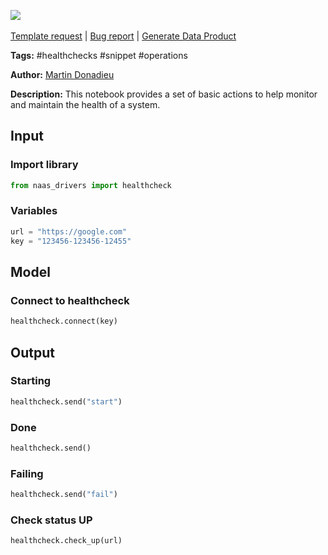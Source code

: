 <a href="https://app.naas.ai/user-redirect/naas/downloader?url=https://raw.githubusercontent.com/jupyter-naas/awesome-notebooks/master/Healthchecks/Healthchecks_Perfom_basic_actions.ipynb" target="_parent"><img src="https://naasai-public.s3.eu-west-3.amazonaws.com/Open_in_Naas_Lab.svg"/></a><br><br><a href="https://github.com/jupyter-naas/awesome-notebooks/issues/new?assignees=&labels=&template=template-request.md&title=Tool+-+Action+of+the+notebook+">Template request</a> | <a href="https://github.com/jupyter-naas/awesome-notebooks/issues/new?assignees=&labels=bug&template=bug_report.md&title=Healthchecks+-+Perfom+basic+actions:+Error+short+description">Bug report</a> | <a href="https://app.naas.ai/user-redirect/naas/downloader?url=https://raw.githubusercontent.com/jupyter-naas/awesome-notebooks/master/Naas/Naas_Start_data_product.ipynb" target="_parent">Generate Data Product</a>

**Tags:** #healthchecks #snippet #operations

**Author:** [Martin Donadieu](https://www.linkedin.com/in/martindonadieu/)

**Description:** This notebook provides a set of basic actions to help monitor and maintain the health of a system.

## Input

### Import library


```python
from naas_drivers import healthcheck
```

### Variables


```python
url = "https://google.com"
key = "123456-123456-12455"
```

## Model

### Connect to healthcheck


```python
healthcheck.connect(key)
```

## Output

### Starting


```python
healthcheck.send("start")
```

### Done


```python
healthcheck.send()
```

### Failing


```python
healthcheck.send("fail")
```

### Check status UP


```python
healthcheck.check_up(url)
```
